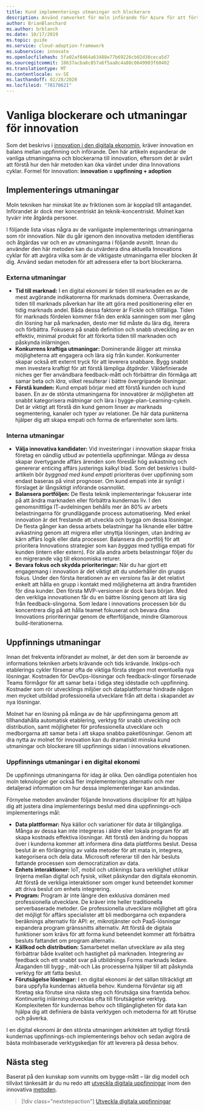 ```yaml
---
title: Kund implementerings utmaningar och blockerare
description: Använd ramverket för moln införande för Azure för att förstå vanliga implementerings-och uppfinnings problem för innovation.
author: BrianBlanchard
ms.author: brblanch
ms.date: 10/17/2019
ms.topic: guide
ms.service: cloud-adoption-framework
ms.subservice: innovate
ms.openlocfilehash: 5fa02af8464a63488e77b69226cb02d38ceca5d7
ms.sourcegitcommit: 10637acba8c857a6f5aa8c4a80c0649903f60402
ms.translationtype: MT
ms.contentlocale: sv-SE
ms.lasthandoff: 02/28/2020
ms.locfileid: "78170621"
---
```

# <a name="common-blockers-and-challenges-to-innovation"></a>Vanliga blockerare och utmaningar för innovation

Som det beskrivs i [innovation i den digitala ekonomin](./index.md), kräver innovation en balans mellan uppfinning och införande. Den här artikeln expanderar de vanliga utmaningarna och blockerarna till innovation, eftersom det är svårt att förstå hur den här metoden kan öka värdet under dina Innovations cyklar. Formel för innovation: **innovation = uppfinning + adoption**

## <a name="adoption-challenges"></a>Implementerings utmaningar

Moln tekniken har minskat lite av friktionen som är kopplad till antagandet. Införandet är dock mer koncentriskt än teknik-koncentriskt. Molnet kan tyvärr inte åtgärda personer.

I följande lista visas några av de vanligaste implementerings utmaningarna som rör innovation. När du går igenom den innovativa metoden identifieras och åtgärdas var och en av utmaningarna i följande avsnitt. Innan du använder den här metoden kan du utvärdera dina aktuella Innovations cyklar för att avgöra vilka som är de viktigaste utmaningarna eller blocken åt dig. Använd sedan metoden för att adressera eller ta bort blockerarna.

### <a name="external-challenges"></a>Externa utmaningar

- **Tid till marknad:** I en digital ekonomi är tiden till marknaden en av de mest avgörande indikatorerna för marknads dominera. Överraskande, tiden till marknads påverkan har lite att göra med positionering eller en tidig marknads andel. Båda dessa faktorer är Fickle och tillfälliga. Tiden för marknads fördelen kommer från den enkla sanningen som mer gång din lösning har på marknaden, desto mer tid måste du lära dig, iterera och förbättra. Fokusera på snabb definition och snabb utveckling av en effektiv, minimal produkt för att förkorta tiden till marknaden och påskynda inlärningen.
- **Konkurrens kraftiga utmaningar:** Dominerande åligger att minska möjligheterna att engagera och lära sig från kunder. Konkurrenter skapar också ett externt tryck för att leverera snabbare. Bygg snabbt men investera kraftigt för att förstå lämpliga _åtgärder_. Väldefinierade niches ger fler användbara feedback-mått och förbättrar din förmåga att samar beta och _lära_, vilket resulterar i bättre övergripande lösningar.
- **Förstå kunden:** Kund empati börjar med att förstå kunden och kund basen. En av de största utmaningarna för innovatörer är möjligheten att snabbt kategorisera mätningar och lära i bygge-plan-Learning-cykeln. Det är viktigt att förstå din kund genom linser av marknads segmentering, kanaler och typer av relationer. De här data punkterna hjälper dig att skapa empati och forma de erfarenheter som lärts.

### <a name="internal-challenges"></a>Interna utmaningar

- **Välja innovativa kandidater:** Vid investeringar i innovation skapar friska företag en oändlig utbud av potentiella uppfinningar. Många av dessa skapar övertygande affärs ärenden som föreslår hög avkastning och genererar enticing affärs justerings kalkyl blad. Som det beskrivs i build-artikeln bör *byggnad med kund empati* prioriteras över uppfinning som endast baseras på vinst prognoser. Om kund empati inte är synligt i förslaget är långsiktigt införande osannolikt.
- **Balansera portföljen:** De flesta teknik implementeringar fokuserar inte på att ändra marknaden eller förbättra kundernas liv. I den genomsnittliga IT-avdelningen behålls mer än 80% av arbets belastningarna för grundläggande process automatisering. Med enkel innovation är det frestande att utveckla och bygga om dessa lösningar. De flesta gånger kan dessa arbets belastningar ha liknande eller bättre avkastning genom att migrera eller utnyttja lösningen, utan ändring av kärn affärs logik eller data processer. Balansera din portfölj för att prioritera Innovations strategier som kan _byggas_ med tydliga empati för kunden (intern eller extern). För alla andra arbets belastningar följer du en migrerande väg till ekonomiska returer.
- **Bevara fokus och skydda prioriteringar:** När du har gjort ett engagemang i innovation är det viktigt att du underhåller din grupps fokus. Under den första iterationen av en *versions* fas är det relativt enkelt att hålla en grupp i kontakt med möjligheterna att ändra framtiden för dina kunder. Den första MVP-versionen är dock bara början. Med den verkliga innovationen får du en bättre lösning genom att lära sig från feedback-slingorna. Som ledare i innovations processen bör du koncentrera dig på att hålla teamet fokuserat och bevara dina Innovations prioriteringar genom de efterföljande, mindre Glamorous build-iterationerna.

## <a name="invention-challenges"></a>Uppfinnings utmaningar

Innan det frekventa införandet av molnet, är det den som är beroende av informations tekniken arbets krävande och tids krävande. Inköps-och etablerings cykler försenar ofta de viktiga första stegen mot eventuella nya lösningar. Kostnaden för DevOps-lösningar och feedback-slingor försenade Teams förmågor för att samar beta i tidiga steg idéstadie och uppfinning. Kostnader som rör utvecklings miljöer och dataplattformar hindrade någon men mycket utbildad professionella utvecklare från att delta i skapandet av nya lösningar.

Molnet har en lösning på många av de här uppfinningarna genom att tillhandahålla automatisk etablering, verktyg för snabb utveckling och distribution, samt möjligheter för professionella utvecklare och medborgarna att samar beta i att skapa snabba paketlösningar. Genom att dra nytta av molnet för innovation kan du dramatiskt minska kund utmaningar och blockerare till uppfinnings sidan i innovations ekvationen.

### <a name="invention-challenges-in-a-digital-economy"></a>Uppfinnings utmaningar i en digital ekonomi

De uppfinnings utmaningarna för idag är olika. Den oändliga potentialen hos moln teknologier ger också fler implementerings alternativ och mer detaljerad information om hur dessa implementeringar kan användas.

Förnyelse metoden använder följande Innovations discipliner för att hjälpa dig att justera dina implementerings beslut med dina uppfinnings-och implementerings mål:

- **Data plattformar:** Nya källor och variationer för data är tillgängliga. Många av dessa kan inte integreras i äldre eller lokala program för att skapa kostnads effektiva lösningar. Att förstå den ändring du hoppas över i kunderna kommer att informera dina data plattforms beslut. Dessa beslut är en förlängning av valda metoder för att mata in, integrera, kategorisera och dela data. Microsoft refererar till den här besluts fattande processen som democratization av data.
- **Enhets interaktioner:** IoT, mobil och utöknings bara verklighet utökar linjerna mellan digital och fysisk, vilket påskyndar den digitala ekonomin. Att förstå de verkliga interaktioner som omger kund beteendet kommer att driva beslut om enhets integrering.
- **Program:** Program är inte längre den exklusiva domänen med professionella utvecklare. De kräver inte heller traditionella serverbaserade metoder. Ge professionella utvecklare möjlighet att göra det möjligt för affärs specialister att bli medborgarna och expandera beräknings alternativ för API: er, mikrotjänster och PaaS-lösningar expandera program gränssnitts alternativ. Att förstå de digitala funktioner som krävs för att forma kund beteendet kommer att förbättra besluts fattandet om program alternativ.
- **Källkod och distribution:** Samarbetet mellan utvecklare av alla steg förbättrar både kvalitet och hastighet på marknaden. Integrering av feedback och ett snabbt svar på utbildnings Forms marknads ledare. Åtaganden till bygg-, mät-och Läs processerna hjälper till att påskynda verktyg för att fatta beslut.
- **Förutsägelse lösningar:** I en digital ekonomi är det sällan tillräckligt att bara uppfylla kundernas aktuella behov. Kunderna förväntar sig att företag ska förutse sina nästa steg och förutsäga sina framtida behov. Kontinuerlig inlärning utvecklas ofta till förutsägelse verktyg. Komplexiteten för kundernas behov och tillgängligheten för data kan hjälpa dig att definiera de bästa verktygen och metoderna för att förutse och påverka.

I en digital ekonomi är den största utmaningen arkitekten att tydligt förstå kundernas uppfinnings-och implementerings behov och sedan avgöra de bästa molnbaserade verktygskedjan för att leverera på dessa behov.

## <a name="next-steps"></a>Nästa steg

Baserat på den kunskap som vunnits om bygge-mått – lär dig modell och tillväxt tänkesätt är du nu redo att [utveckla digitala uppfinningar](./invention.md) inom den innovativa [metoden](./index.md).

> [!div class="nextstepaction"]
> [Utveckla digitala uppfinningar](./invention.md)
